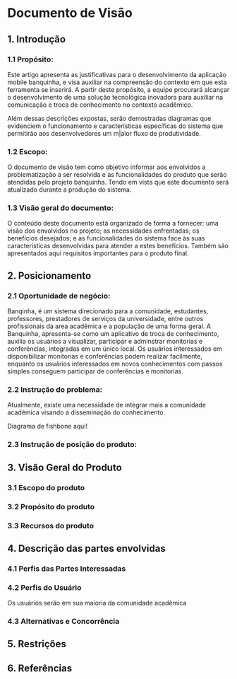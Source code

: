 # Documento de Visão
## 1. Introdução
### 1.1 Propósito:
Este artigo apresenta as justificativas para o desenvolvimento da aplicação mobile banquinha, e visa auxiliar na compreensão do contexto em que esta ferramenta se inserirá. A partir deste propósito, a equipe procurará alcançar o desenvolvimento de uma solução tecnológica inovadora para auxiliar na comunicação e troca de conhecimento no contexto acadêmico.  

Além dessas descrições expostas, serão demostradas diagramas que evidenciem o funcionamento e características específicas do sistema que permitirão aos desenvolvedores um m|aior fluxo de produtividade.

### 1.2 Escopo:
O documento de visão tem como objetivo informar aos envolvidos a problematização a ser resolvida e as funcionalidades do produto que serão atendidas pelo projeto banquinha. Tendo em vista que este documento será atualizado durante a produção do sistema.

### 1.3 Visão geral do documento:
O conteúdo deste documento está organizado de forma a fornecer: uma visão dos envolvidos no projeto; as necessidades enfrentadas; os benefícios desejados; e as funcionalidades do sistema face às suas características desenvolvidas para atender a estes benefícios. Também são apresentados aqui requisitos importantes para o produto final.

## 2. Posicionamento
### 2.1 Oportunidade de negócio:
Banqinha, é um sistema direcionado para a comunidade, estudantes, professores, prestadores de serviços da universidade, entre outros profissionais da area acadêmica e a população de uma forma geral. A Banquinha, apresenta-se como um aplicativo de troca de conhecimento, auxilia os usuários a visualizar, participar e adminstrar monitorias e conferências, integradas em um único local. Os usuários interessados em disponibilizar monitorias e conferências podem realizar facilmente, enquanto os usuários interessados em novos conhecimentos com passos simples conseguem participar de conferências e monitorias.

### 2.2 Instrução do problema:
Atualmente, existe uma necessidade de integrar mais a comunidade acadêmica visando a disseminação do conhecimento.

Diagrama de fishbone aqui!

### 2.3 Instrução de posição do produto:

## 3. Visão Geral do Produto

### 3.1 Escopo do produto

### 3.2 Propósito do produto

### 3.3 Recursos do produto

## 4. Descrição das partes envolvidas

### 4.1 Perfis das Partes Interessadas

### 4.2 Perfis do Usuário
Os usuários serão em sua maioria da comunidade acadêmica

### 4.3 Alternativas e Concorrência

## 5. Restrições

## 6. Referências

